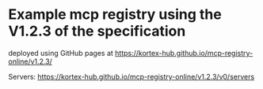 # Example mcp registry using the V1.2.3 of the specification

deployed using GitHub pages at https://kortex-hub.github.io/mcp-registry-online/v1.2.3/

Servers: https://kortex-hub.github.io/mcp-registry-online/v1.2.3/v0/servers
